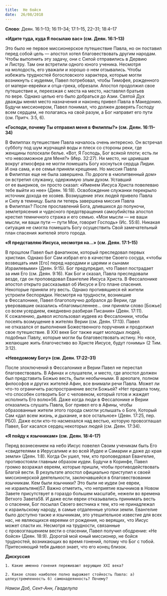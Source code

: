 ```yaml
---
title:  Не бойся
date:  26/08/2018
---
```


**Слово**: Деян. 16:1–13; 16:11–34; 17:1–15, 22–31; 18:4–17

**«Идите туда, куда Я посылаю вас» (см. Деян. 16:1–13)**

Это было не первое миссионерское путешествие Павла, но он поставил перед собой цель — апостол хотел благовествовать другим народам. Чтобы выполнить эту задачу, они с Силой отправились в Дервию и Листру. Там они встретили одного юного ученика. Несмотря на молодость, его уважали и хорошо о нем отзывались. Чтобы избежать трудностей богословского характера, которые могли возникнуть с иудеями, Павел потребовал, чтобы Тимофея, рожденного от матери-еврейки и отца-грека, обрезали. Апостол продолжил свое путешествие и, переезжая с места на место, наставлял братьев по вере. Однако целью его было добраться до Азии. Святой Дух дважды менял место назначения и наконец привел Павла в Македонию. Будучи миссионером, Павел понимал, что должен доверять Господу всем сердцем, не полагаясь на свой разум, а Бог направит его пути (см. Притч. 3:5, 6).

**«Господи, почему Ты отправил меня в Филиппы?» (см. Деян. 16:11–34)**

В Филиппах путешествие Павла началось очень интересно. Он встречал субботу под шум журчащей воды и плеск со стороны реки, где женщины полоскали белье. «Вот, Я Господь, Бог всякой плоти; есть ли что невозможное для Меня?» (Иер. 32:27). Ни место, ни царившая вокруг атмосфера не могли помешать Богу коснуться сердца Лидии. И она сама, и ее семья приняли крещение. Но миссия Павла в Филиппах еще не была завершена. По дороге в «молитвенный дом» он встретил служанку, одержимую злым духом. Уставший от ее выкриков, он просто сказал: «Именем Иисуса Христа повелеваю тебе выйти из нее» (Деян. 16:18). Освобождение служанки перекрыло источник дохода ее хозяев. Возмущение этих людей привело Павла и Силу в темницу. Была ли теперь завершена миссия Павла в Филиппах? После прославлений Бога, длившихся до полуночи, землетрясения и чудесного предотвращения самоубийства апостол крестил темничного стража и его семью. «Мои мысли — не ваши мысли, ни ваши пути — пути Мои, говорит Господь» (Ис. 55:8). Никакая ситуация не смогла помешать Богу осуществить Свой замечательный план спасения жителей этого города.

**«Я представляю Иисуса, несмотря на…» (см. Деян. 17:1–15)**

В прошлом Павел был фанатиком, который преследовал первых христиан. Однако Бог Сам избрал его в качестве Своего сосуда, «чтобы возвещать имя [Его] перед народами и царями и сынами Израилевыми» (Деян. 9:15). Бог предупредил, что Павел пострадает за имя Его (см. Деян. 9:16). Как Бог и сказал, Павла преследовали везде, где он проповедовал Евангелие Иисуса Христа. В Фессалонике апостол открыто рассказывал об Иисусе и Его плане спасения. Некоторые приняли эту весть. Однако противящиеся ей жители устроили беспорядки. Несмотря на трудности, возникшие в Фессалонике, Павел благополучно добрался до Верии, где уверовавшие оказались «благомысленнее… они приняли слово [Божье] со всем усердием, ежедневно разбирая Писания» (Деян. 17:11). К сожалению, дьявол использовал иудеев из Фессалоники, чтобы посеять возмущение в жителях Верии (см. Деян. 17:13). Павел не отказался от выполнения Божественного поручения и продолжил свое путешествие. В XXI веке Бог также ищет молодых людей, подобных Павлу, которые могли бы благовествовать истину. Но «все, желающие жить благочестиво во Христе Иисусе, будут гонимы» (2 Тим. 3:12).

**«Неведомому Богу» (см. Деян. 17:22–31)**

После злоключений в Фессалонике и Верии Павел не перестал благовествовать. В Афинах и слушатели, и место, где апостол должен был представить Божью весть, были необычными. В ареопаге, полном философов и других жителей Афин, все внимали речи Павла. Может ли что-то ограничить распространение вести Божьей? «Нет предела тому, что способен сотворить Бог с человеком, который готов и жаждет исполнить Его волю»56. Даже когда люди в Фессалонике и Верии отказались слушать Павла, Бог привел его в Афины, чтобы образованные жители этого города смогли услышать о Боге, Который Сам «дал всем жизнь, и дыхание, и все остальное» (Деян. 17:25, пер. РБО). Даже если кто-то насмехался над вестью, которую провозглашал Павел, Бог касался сердец некоторых людей (см. Деян. 17:34).

**«Я пойду к язычникам» (см. Деян. 18:4–17)**

Перед вознесением на небо Иисус повелел Своим ученикам быть Его «свидетелями в Иерусалиме и во всей Иудее и Самарии и даже до края земли» (Деян. 1:8). Когда Он ушел, тем, кто проповедовал Евангелие, противостояли главным образом иудеи. Будучи в Коринфе, Павел громко возражал евреям, которые пришли, чтобы противодействовать Благой вести. В результате апостол официально приступил к своей миссионерской деятельности, заключавшейся в благовествовании язычникам. Кем были язычники? Это были не иудеи (не евреи, не израильтяне)57. Важно отметить, что неприятие язычников в Новом Завете присутствует в гораздо большем масштабе, нежели во времена Ветхого Завета58. И даже если евреи отказывались принимать весть о спасении, Бог посылал Своего вестника к тем, кто не принадлежал к израильскому народу, в самые отдаленные уголки земли. Евангелие было доступно также и язычникам, это утешительное известие для всех нас, не являющихся евреями от рождения, но верящих, что Иисус может спасти их. Несмотря на трудности, связанные с провозглашением вести о спасении, Павел получил ободрение: «Не бойся» (Деян. 18:9). Дорогой мой юный миссионер, не бойся трудностей, возникающих во время гонений, потому что Бог с тобой. Притесняющий тебя дьявол знает, что его конец близок.

**Дискуссия**

`1.	Какие именно гонения переживают верующие XXI века?`

`2.	Какое слово наиболее полно выражает стойкость Павла: а) целеустремленность б) самонадеянность? Почему?`

_Намои Доб, Сент-Анн, Гваделупа_